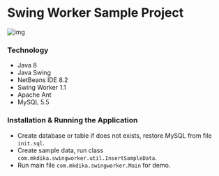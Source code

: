 # Swing Worker Sample Project

![img](http://i.imgur.com/D95l4Rf.png)

### Technology
- Java 8
- Java Swing
- NetBeans IDE 8.2
- Swing Worker 1.1
- Apache Ant
- MySQL 5.5

### Installation & Running the Application
- Create database or table if does not exists, restore MySQL from file `init.sql`.
- Create sample data, run class `com.mkdika.swingworker.util.InsertSampleData`.
- Run main file `com.mkdika.swingworker.Main` for demo.
